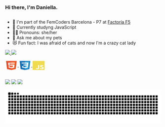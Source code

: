 ### Hi there, I'm Daniella.
##

- :seedling: I'm part of the FemCoders Barcelona - P7 at [Factoría F5](https://factoriaf5.org/)
- 🧠 Currently studyng JavaScript
- 👩‍🦰 Pronouns: she/her
- 🐶 Ask me about my pets
- 😻 Fun fact: I was afraid of cats and now I'm a crazy cat lady

<div align="display: inline_block">
  <a href="https://github.com/DaniPacheco8">
  <img height="150em" src="https://github-readme-stats-git-masterrstaa-rickstaa.vercel.app/api?username=DaniPacheco8&show_icons=true&theme=cobalt&include_all_commits=true&count_private=true"/>
  <img height="150em" src="https://github-readme-stats-git-masterrstaa-rickstaa.vercel.app/api/top-langs/?username=DaniPacheco8&layout=compact&langs_count=7&theme=cobalt"/>
</div>
<div style="display: inline_block"><br>
  <img align="center" alt="HTML" height="30" width="40" src="https://raw.githubusercontent.com/devicons/devicon/master/icons/html5/html5-original.svg">
  <img align="center" alt="CSS" height="30" width="40" src="https://raw.githubusercontent.com/devicons/devicon/master/icons/css3/css3-original.svg">
  <img align="center" alt="Js" height="30" width="40" src="https://raw.githubusercontent.com/devicons/devicon/master/icons/javascript/javascript-plain.svg">
</div>
    
  ##
 
<div> 
  <a href="https://instagram.com/daniellapacheco" target="_blank"><img src="https://img.shields.io/badge/-Instagram-%23E4405F?style=for-the-badge&logo=instagram&logoColor=white" target="_blank"></a>
 	<a href = "mailto:daniellak.pacheco@gmail.com"><img src="https://img.shields.io/badge/-Gmail-%23333?style=for-the-badge&logo=gmail&logoColor=white" target="_blank"></a>
  <a href="https://www.linkedin.com/in/daniellapacheco/" target="_blank"><img src="https://img.shields.io/badge/-LinkedIn-%230077B5?style=for-the-badge&logo=linkedin&logoColor=white" target="_blank"></a> 

![Snake animation](https://github.com/DaniPacheco8/DaniPacheco8/blob/output/github-contribution-grid-snake-dark.svg)
</div>
